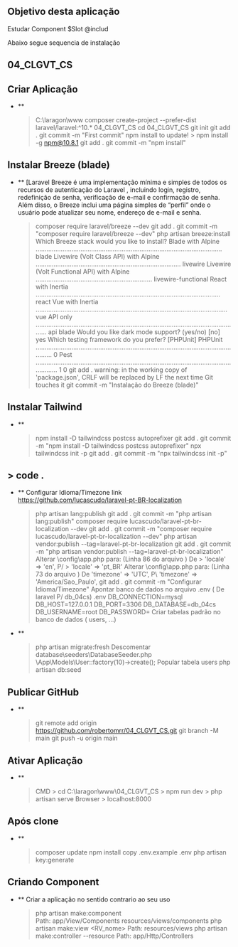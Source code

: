 ## Objetivo desta aplicação
<p>Estudar Component $Slot @includ</p>
<p> Abaixo segue sequencia de instalação</p>

## 04_CLGVT_CS

## Criar Aplicação 
- **
	> C:\laragon\www
	> composer create-project --prefer-dist laravel/laravel:^10.* 04_CLGVT_CS
	> cd 04_CLGVT_CS
	> git init
	> git add .
	> git commit -m "First commit" 
	> npm install
		to update!
		> npm install -g npm@10.8.1 
	> git add .
	> git commit -m "npm install" 
## Instalar Breeze (blade)
- ** [Laravel Breeze é uma implementação mínima e simples de todos os recursos de autenticação do Laravel , incluindo login, registro, redefinição de senha, verificação de e-mail e confirmação de senha. 
	  Além disso, o Breeze inclui uma página simples de “perfil” onde o usuário pode atualizar seu nome, endereço de e-mail e senha.
	> composer require laravel/breeze --dev
	> git add .
	> git commit -m "composer require laravel/breeze --dev" 
	> php artisan breeze:install
		Which Breeze stack would you like to install?
			Blade with Alpine ........................................................................................................ blade
			Livewire (Volt Class API) with Alpine ................................................................................. livewire
			Livewire (Volt Functional API) with Alpine ................................................................. livewire-functional
			React with Inertia ....................................................................................................... react
			Vue with Inertia ........................................................................................................... vue
			API only ................................................................................................................... api
	> blade
		 Would you like dark mode support? (yes/no) [no]
	> yes
		Which testing framework do you prefer? [PHPUnit]
			PHPUnit ...................................................................................................................... 0
			Pest ......................................................................................................................... 1
	> 0
	> git add .
		warning: in the working copy of 'package.json', CRLF will be replaced by LF the next time Git touches it
	> git commit -m "Instalação do Breeze (blade)" 
## Instalar Tailwind
- ** 
	> npm install -D tailwindcss postcss autoprefixer
	> git add .
	> git commit -m "npm install -D tailwindcss postcss autoprefixer" 
	> npx tailwindcss init -p
	> git add .
	> git commit -m "npx tailwindcss init -p" 
## > code .
- **
	Configurar Idioma/Timezone
		link
			https://github.com/lucascudo/laravel-pt-BR-localization
    > php artisan lang:publish
	> git add .
	> git commit -m "php artisan lang:publish" 
	> composer require lucascudo/laravel-pt-br-localization --dev
	> git add .
	> git commit -m "composer require lucascudo/laravel-pt-br-localization --dev" 
	> php artisan vendor:publish --tag=laravel-pt-br-localization
	> git add .
	> git commit -m "php artisan vendor:publish --tag=laravel-pt-br-localization" 
		Alterar \config\app.php para: (Linha 86 do arquivo )
			De > 'locale' => 'en',
			P/ > 'locale' => 'pt_BR'
		Alterar \config\app.php para: (Linha 73 do arquivo )
			De 'timezone' => 'UTC',
			P\ 'timezone' => 'America/Sao_Paulo',
	> git add .
	> git commit -m "Configurar Idioma/Timezone" 
	Apontar banco de dados no arquivo .env ( De laravel P/ db_04cs)
		.env
		DB_CONNECTION=mysql
		DB_HOST=127.0.0.1
		DB_PORT=3306
		DB_DATABASE=db_04cs
		DB_USERNAME=root
		DB_PASSWORD=
	Criar tabelas padrão no banco de dados ( users, ...)
- **    
	> php artisan migrate:fresh
	Descomentar database\seeders\DatabaseSeeder.php
	 	\App\Models\User::factory(10)->create();
	Popular tabela users
	> php artisan db:seed
## Publicar GitHub
- **
	> git remote add origin https://github.com/robertomrr/04_CLGVT_CS.git
	> git branch -M main
	> git push -u origin main
## Ativar Aplicação
- **
	> CMD 
		> cd C:\laragon\www\04_CLGVT_CS
		> npm run dev
		> php artisan serve
	> Browser
		> localhost:8000
## Após clone
- **
	> composer update
	> npm install
	> copy .env.example .env
	> php artisan key:generate
## Criando Component
- **
	Criar a aplicação no sentido contrario ao seu uso
	> php artisan make:component <AVCnome>  
		Path:	app/View/Components 
				resources/views/components
	> php artisan make:view  <RV_nome>
		Path:	resources/views
	> php artisan make:controller <NomeController> --resource
		Path:	app/Http/Controllers
